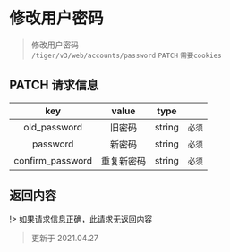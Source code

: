 # 修改用户密码

> 修改用户密码  
> `/tiger/v3/web/accounts/password` `PATCH` `需要cookies`

## PATCH 请求信息

|       key        |   value    |  type  |        |
| :--------------: | :--------: | :----: | :----: |
|   old_password   |   旧密码   | string | `必须` |
|     password     |   新密码   | string | `必须` |
| confirm_password | 重复新密码 | string | `必须` |

## 返回内容

!> 如果请求信息正确，此请求无返回内容

> 更新于 2021.04.27
